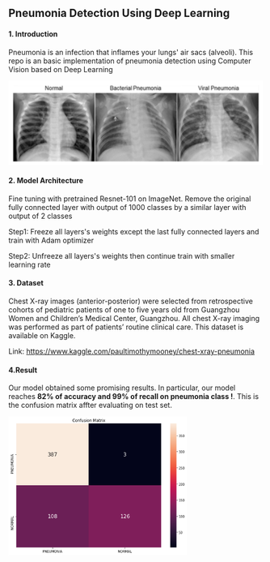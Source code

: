 ## Pneumonia Detection Using Deep Learning

#### 1. Introduction

Pneumonia is an infection that inflames your lungs' air sacs (alveoli). This repo is an basic implementation of pneumonia detection using Computer Vision based on Deep Learning

<img src="jZqpV51.png" />


#### 2. Model Architecture

Fine tuning with pretrained Resnet-101 on ImageNet. Remove the original fully connected layer with output of 1000 classes by a similar layer with output of 2 classes

Step1: Freeze all layers's weights except the last fully connected layers and train with Adam optimizer

Step2: Unfreeze all layers's weights then continue train with smaller learning rate

#### 3. Dataset

Chest X-ray images (anterior-posterior) were selected from retrospective cohorts of pediatric patients of one to five years old from Guangzhou Women and Children’s Medical Center, Guangzhou. All chest X-ray imaging was performed as part of patients’ routine clinical care. This dataset is available on Kaggle.

Link: https://www.kaggle.com/paultimothymooney/chest-xray-pneumonia

#### 4.Result

Our model obtained some promising results. In particular, our model reaches **82% of accuracy and 99% of recall on pneumonia class !**. This is the confusion matrix affter evaluating on test set.

<img src="plot.png" width="70%">


